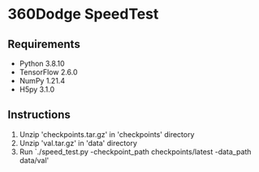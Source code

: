 # 360Dodge SpeedTest

## Requirements

* Python 3.8.10
* TensorFlow 2.6.0
* NumPy 1.21.4
* H5py 3.1.0

## Instructions

1. Unzip 'checkpoints.tar.gz' in 'checkpoints' directory
1. Unzip 'val.tar.gz' in 'data' directory
1. Run `./speed_test.py -checkpoint_path checkpoints/latest -data_path data/val'

